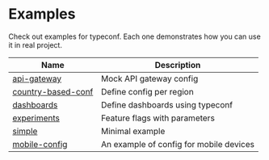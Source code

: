 # Examples

Check out examples for typeconf. Each one demonstrates how you can use it in real project.

| Name                                      | Description
| ----------------------------------------- | -----------
| [api-gateway](api-gateway)                | Mock API gateway config
| [country-based-conf](country-based-conf)  | Define config per region
| [dashboards](dashboards)                  | Define dashboards using typeconf
| [experiments](experiments)                | Feature flags with parameters
| [simple](simple)                          | Minimal example
| [mobile-config](mobile-config)            | An example of config for mobile devices
